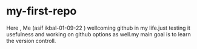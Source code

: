 # my-first-repo
Here , Me (asif ikbal-01-09-22 ) wellcoming github in my life.just testing it usefulness and working on github options as well.my main goal is to learn the version controll.
